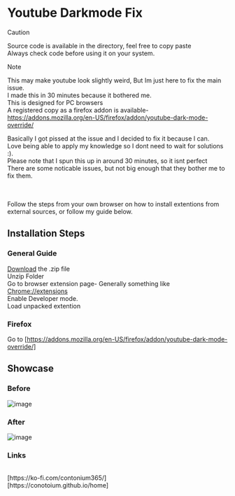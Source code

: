 # Youtube Darkmode Fix

> [!CAUTION]
> Source code is available in the directory, feel free to copy paste <br>
> Always check code before using it on your system.

> [!NOTE]
> This may make youtube look slightly weird, But Im just here to fix the main issue.<br>
> I made this in 30 minutes because it bothered me.<br>
> This is designed for PC browsers<br>
> A registered copy as a firefox addon is available- https://addons.mozilla.org/en-US/firefox/addon/youtube-dark-mode-override/ 

Basically I got pissed at the issue and I decided to fix it because I can.
<br>
Love being able to apply my knowledge so I dont need to wait for solutions :).
<br>
Please note that I spun this up in around 30 minutes, so it isnt perfect
<br>
There are some noticable issues, but not big enough that they bother me to fix them.

<br>
<br>
Follow the steps from your own browser on how to install extentions from external sources, or follow my guide below.

## Installation Steps

### General Guide
[Download](https://github.com/conotoium/Youtube-Darkmode/archive/refs/tags/Release1.zip) the .zip file
<br>
Unzip Folder
<br>
Go to browser extension page- Generally something like <a href="chrome://extensions">Chrome://extensions</a>
<br>
Enable Developer mode.
<br>
Load unpacked extention

### Firefox
Go to
[https://addons.mozilla.org/en-US/firefox/addon/youtube-dark-mode-override/]

## Showcase
### Before
![image](https://github.com/user-attachments/assets/a08a72a3-16fc-4b95-9ba7-8aef85df5721)


### After

![image](https://github.com/user-attachments/assets/e2d08426-15cc-44db-8406-ba937296ec2e)


### Links
<br>
[https://ko-fi.com/contonium365/]
<br>
[https://conotoium.github.io/home]

